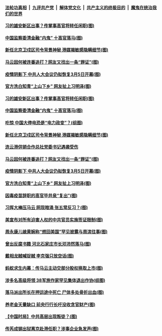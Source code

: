 ####  [法轮功真相](../../../../basic/blob/master/README.md?t=12250302) &nbsp;|&nbsp; [九评共产党](../../../../9ping.md/blob/master/README.md?t=12250302) &nbsp;|&nbsp; [解体党文化](../../../../jtdwh.md/blob/master/README.md?t=12250302)  &nbsp;|&nbsp; [共产主义的终极目的](../../../../gczydzjmd.md/blob/master/README.md?t=12250302) &nbsp;|&nbsp; [魔鬼在统治我们的世界](../../../../mgztzwmdsj.md/blob/master/README.md?t=12250302) 

#### [习的雄安新区出事？传掌事高官将转任闲职(图)](../pages/p2/956869.md?t=12250302) 

#### [中国监察委清金融“内鬼” 十高官落马(图)](../pages/p2/956863.md?t=12250302) 

#### [新任北京卫戍区司令背景神秘 港媒揭敏感隐瞒细节(图)](../pages/p2/956791.md?t=12250302) 

#### [马云因何被连番追打？网友又找出一条“罪证”(图)](../pages/p2/956781.md?t=12250302) 

#### [疫情阴影下 中共人大会议仍拟恢复3月5日开幕(图)](../pages/p2/956752.md?t=12250302) 

#### [官方洗白知青“上山下乡” 网友扯上习明泽(图)](../pages/p2/956756.md?t=12250302) 

#### [习的雄安新区出事？传掌事高官将转任闲职(图)](../pages/p2/956869.md?t=12250302) 

#### [中国监察委清金融“内鬼” 十高官落马(图)](../pages/p2/956863.md?t=12250302) 

#### [吃惊 中国大停电恐是“电力政变”？(组图)](../pages/p2/956851.md?t=12250302) 

#### [新任北京卫戍区司令背景神秘 港媒揭敏感隐瞒细节(图)](../pages/p2/956791.md?t=12250302) 

#### [连云港供销合作总社党委书记遇袭受伤](../pages/p2/956806.md?t=12250302) 

#### [马云因何被连番追打？网友又找出一条“罪证”(图)](../pages/p2/956781.md?t=12250302) 

#### [疫情阴影下 中共人大会议仍拟恢复3月5日开幕(图)](../pages/p2/956752.md?t=12250302) 

#### [官方洗白知青“上山下乡” 网友扯上习明泽(图)](../pages/p2/956756.md?t=12250302) 

#### [因毒疫苗辞职的高官毕井泉“复出”(图)](../pages/p2/956693.md?t=12250302) 

#### [习挥大棒压马云 网现暗涌 张五常反习？(图)](../pages/p2/956673.md?t=12250302) 

#### [美宣布对所有迫害人权的中共官员实施签证限制(图)](../pages/p2/956652.md?t=12250302) 

#### [周永康儿媳黄婉称“想回美国”罕见披露与周滨往事(图)](../pages/p2/956642.md?t=12250302) 

#### [曾出反腐书籍 河北石家庄市长邓沛然落马(图)](../pages/p2/956616.md?t=12250302) 

#### [戴相龙贼喊捉贼 李克强只放空话(图)](../pages/p2/956569.md?t=12250302) 

#### [蚂蚁求生内幕：传马云主动交部分股权换取上市(图)](../pages/p2/956560.md?t=12250302) 

#### [涉多名高级将领 38军旅作家罕见集体退出作协(组图)](../pages/p2/956530.md?t=12250302) 

#### [落马派出所长在押运途中死亡 尸体多处骨折出血(图)](../pages/p2/956534.md?t=12250302) 

#### [养老金天量缺口 前央行行长吁没收贪官财产(图)](../pages/p2/956523.md?t=12250302) 

#### [【中国时局】中共高层出现叛徒？(图)](../pages/p2/956474.md?t=12250302) 

#### [传芮成钢出狱离京赴港任职？涉事企业急发声(图)](../pages/p2/956470.md?t=12250302) 

